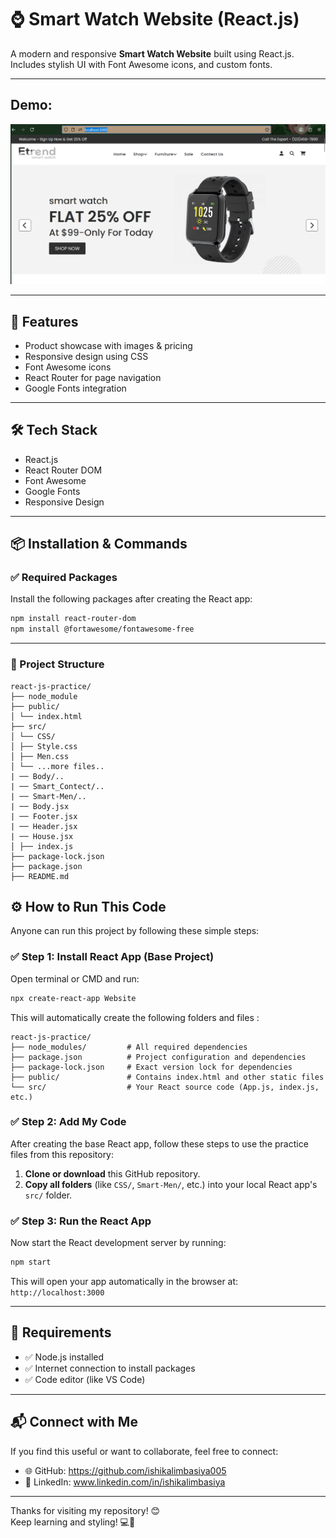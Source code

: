 # ⌚ Smart Watch Website (React.js)

A modern and responsive **Smart Watch Website** built using React.js.  
Includes stylish UI with Font Awesome icons, and custom fonts.

---

## Demo:
![🔗 Demo](image/banner.jpg)

---
## 🚀 Features

- Product showcase with images & pricing
- Responsive design using CSS
- Font Awesome icons
- React Router for page navigation
- Google Fonts integration
---

## 🛠️ Tech Stack
- React.js
- React Router DOM
- Font Awesome
- Google Fonts
- Responsive Design

---
## 📦 Installation & Commands
### ✅ Required Packages
Install the following packages after creating the React app:

```bash
npm install react-router-dom
npm install @fortawesome/fontawesome-free
```
---

 ### 📁 Project Structure
 ```
react-js-practice/
├── node_module
├── public/
│ └── index.html
├── src/
│ └── CSS/
│ ├── Style.css
│ ├── Men.css
│ └── ...more files..
| ── Body/..
| ── Smart_Contect/..
| ── Smart-Men/..
| ── Body.jsx
| ── Footer.jsx
| ── Header.jsx
| ── House.jsx
│ ├── index.js
├── package-lock.json
├── package.json
├── README.md
```

## ⚙️ How to Run This Code
Anyone can run this project by following these simple steps:

### ✅ Step 1: Install React App (Base Project)
Open terminal or CMD and run:
```bash
npx create-react-app Website
```

This will automatically create the following folders and files :
```
react-js-practice/
├── node_modules/         # All required dependencies
├── package.json          # Project configuration and dependencies
├── package-lock.json     # Exact version lock for dependencies
├── public/               # Contains index.html and other static files
└── src/                  # Your React source code (App.js, index.js, etc.)
```

### ✅ Step 2: Add My Code
After creating the base React app, follow these steps to use the practice files from this repository:

1. **Clone or download** this GitHub repository.
2. **Copy all folders** (like `CSS/`, `Smart-Men/`, etc.) into your local React app's `src/` folder.

### ✅ Step 3: Run the React App
Now start the React development server by running:
```bash
npm start
```
This will open your app automatically in the browser at:
``` http://localhost:3000 ```

---
## 🧾 Requirements

- ✅ Node.js installed  
- ✅ Internet connection to install packages  
- ✅ Code editor (like VS Code)

---
## 📬 Connect with Me

If you find this useful or want to collaborate, feel free to connect:

- 🌐 GitHub: https://github.com/ishikalimbasiya005
- 💼 LinkedIn: www.linkedin.com/in/ishikalimbasiya

---

Thanks for visiting my repository! 😊  
Keep learning and styling! 💻🎨



